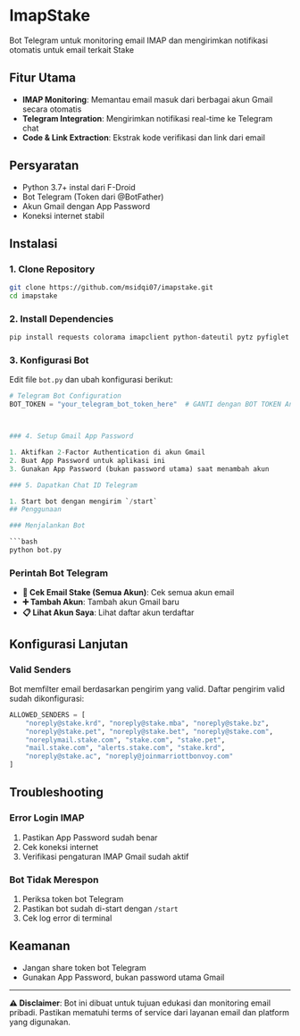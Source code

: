 # ImapStake

Bot Telegram untuk monitoring email IMAP dan mengirimkan notifikasi otomatis untuk email terkait Stake 

## Fitur Utama

- **IMAP Monitoring**: Memantau email masuk dari berbagai akun Gmail secara otomatis
- **Telegram Integration**: Mengirimkan notifikasi real-time ke Telegram chat
- **Code & Link Extraction**: Ekstrak kode verifikasi dan link dari email

## Persyaratan

- Python 3.7+ instal dari F-Droid
- Bot Telegram (Token dari @BotFather)
- Akun Gmail dengan App Password
- Koneksi internet stabil

## Instalasi

### 1. Clone Repository

```bash
git clone https://github.com/msidqi07/imapstake.git
cd imapstake
```

### 2. Install Dependencies

```bash
pip install requests colorama imapclient python-dateutil pytz pyfiglet beautifulsoup4
```

### 3. Konfigurasi Bot

Edit file `bot.py` dan ubah konfigurasi berikut:

```python
# Telegram Bot Configuration
BOT_TOKEN = "your_telegram_bot_token_here"  # GANTI dengan BOT TOKEN Anda



### 4. Setup Gmail App Password

1. Aktifkan 2-Factor Authentication di akun Gmail
2. Buat App Password untuk aplikasi ini
3. Gunakan App Password (bukan password utama) saat menambah akun

### 5. Dapatkan Chat ID Telegram

1. Start bot dengan mengirim `/start`
## Penggunaan

### Menjalankan Bot

```bash
python bot.py
```

### Perintah Bot Telegram

- **📧 Cek Email Stake (Semua Akun)**: Cek semua akun email 
- **➕ Tambah Akun**: Tambah akun Gmail baru
- **📋 Lihat Akun Saya**: Lihat daftar akun terdaftar 



## Konfigurasi Lanjutan

### Valid Senders

Bot memfilter email berdasarkan pengirim yang valid. Daftar pengirim valid sudah dikonfigurasi:

```python
ALLOWED_SENDERS = [
    "noreply@stake.krd", "noreply@stake.mba", "noreply@stake.bz",
    "noreply@stake.pet", "noreply@stake.bet", "noreply@stake.com",
    "noreplymail.stake.com", "stake.com", "stake.pet",
    "mail.stake.com", "alerts.stake.com", "stake.krd",
    "noreply@stake.ac", "noreply@joinmarriottbonvoy.com"
]
```



## Troubleshooting

### Error Login IMAP

1. Pastikan App Password sudah benar
2. Cek koneksi internet
3. Verifikasi pengaturan IMAP Gmail sudah aktif

### Bot Tidak Merespon

1. Periksa token bot Telegram
2. Pastikan bot sudah di-start dengan `/start`
3. Cek log error di terminal



## Keamanan

- Jangan share token bot Telegram
- Gunakan App Password, bukan password utama Gmail


---

**⚠️ Disclaimer**: Bot ini dibuat untuk tujuan edukasi dan monitoring email pribadi. Pastikan mematuhi terms of service dari layanan email dan platform yang digunakan.

